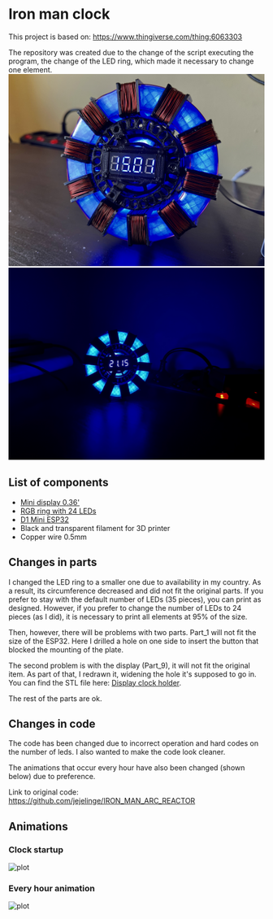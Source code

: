 # Iron man clock
This project is based on: https://www.thingiverse.com/thing:6063303

The repository was created due to the change of the script executing the program, the change of the LED ring, which made it necessary to change one element.
![plot](images/IMG_1929.jpg)
![plot](images/IMG_1932.jpg)

## List of components
- [Mini display 0.36'](https://pl.aliexpress.com/item/1005001566508703.html?spm=a2g0o.order_list.order_list_main.5.3f171c24MeULNV&gatewayAdapt=glo2pol)
- [RGB ring with 24 LEDs](https://pl.aliexpress.com/item/1005002287819725.html?spm=a2g0o.productlist.main.5.371c6de9FedAbL&algo_pvid=bc6aee09-cba4-451b-8329-609e76c64efa&aem_p4p_detail=202308210227338347761143640000005337106&algo_exp_id=bc6aee09-cba4-451b-8329-609e76c64efa-2&pdp_npi=4%40dis%21PLN%2116.36%2115.24%21%21%2128.49%21%21%4021038ede16926100536802752ef4ca%2112000034777035710%21sea%21PL%212248386321%21&curPageLogUid=8zang06EKueJ&search_p4p_id=202308210227338347761143640000005337106_3)
- [D1 Mini ESP32](https://pl.aliexpress.com/item/1005001621844145.html?spm=a2g0o.productlist.main.3.669b2f34rL2moO&algo_pvid=fb66959c-f8ba-4b5d-8a84-040183954a06&aem_p4p_detail=202308210228522813267887471440012963692&algo_exp_id=fb66959c-f8ba-4b5d-8a84-040183954a06-1&pdp_npi=4%40dis%21PLN%2115.56%2115.56%21%21%213.70%21%21%4021038ede16926101322923533ef4ca%2112000024507146988%21sea%21PL%212248386321%21&curPageLogUid=RdoWPbEev0Xc&search_p4p_id=202308210228522813267887471440012963692_2)
- Black and transparent filament for 3D printer
- Copper wire 0.5mm

## Changes in parts
I changed the LED ring to a smaller one due to availability in my country. As a result, its circumference decreased and did not fit the original parts. If you prefer to stay with the default number of LEDs (35 pieces), you can print as designed. However, if you prefer to change the number of LEDs to 24 pieces (as I did), it is necessary to print all elements at 95% of the size.

Then, however, there will be problems with two parts. Part_1 will not fit the size of the ESP32. Here I drilled a hole on one side to insert the button that blocked the mounting of the plate.

The second problem is with the display (Part_9), it will not fit the original item. As part of that, I redrawn it, widening the hole it's supposed to go in. You can find the STL file here: [Display clock holder](display_clock_holder.stl).

The rest of the parts are ok.

## Changes in code
The code has been changed due to incorrect operation and hard codes on the number of leds. I also wanted to make the code look cleaner.

The animations that occur every hour have also been changed (shown below) due to preference.

Link to original code: https://github.com/jejelinge/IRON_MAN_ARC_REACTOR

## Animations
### Clock startup
![plot](images/IMG_1928.gif)
### Every hour animation
![plot](images/IMG_1925.gif)
